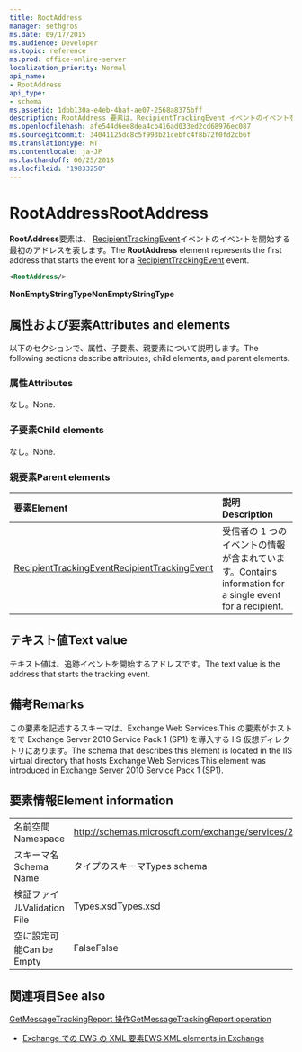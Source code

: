 ```yaml
---
title: RootAddress
manager: sethgros
ms.date: 09/17/2015
ms.audience: Developer
ms.topic: reference
ms.prod: office-online-server
localization_priority: Normal
api_name:
- RootAddress
api_type:
- schema
ms.assetid: 1dbb130a-e4eb-4baf-ae07-2568a8375bff
description: RootAddress 要素は、RecipientTrackingEvent イベントのイベントを開始する最初のアドレスを表します。
ms.openlocfilehash: afe544d6ee8dea4cb416ad033ed2cd68976ec087
ms.sourcegitcommit: 34041125dc8c5f993b21cebfc4f8b72f0fd2cb6f
ms.translationtype: MT
ms.contentlocale: ja-JP
ms.lasthandoff: 06/25/2018
ms.locfileid: "19833250"
---
```

# <a name="rootaddress"></a><span data-ttu-id="8787c-103">RootAddress</span><span class="sxs-lookup"><span data-stu-id="8787c-103">RootAddress</span></span>

<span data-ttu-id="8787c-104">**RootAddress**要素は、 [RecipientTrackingEvent](recipienttrackingevent.md)イベントのイベントを開始する最初のアドレスを表します。</span><span class="sxs-lookup"><span data-stu-id="8787c-104">The **RootAddress** element represents the first address that starts the event for a [RecipientTrackingEvent](recipienttrackingevent.md) event.</span></span> 
  
```xml
<RootAddress/>
```

 <span data-ttu-id="8787c-105">**NonEmptyStringType**</span><span class="sxs-lookup"><span data-stu-id="8787c-105">**NonEmptyStringType**</span></span>
## <a name="attributes-and-elements"></a><span data-ttu-id="8787c-106">属性および要素</span><span class="sxs-lookup"><span data-stu-id="8787c-106">Attributes and elements</span></span>

<span data-ttu-id="8787c-107">以下のセクションで、属性、子要素、親要素について説明します。</span><span class="sxs-lookup"><span data-stu-id="8787c-107">The following sections describe attributes, child elements, and parent elements.</span></span>
  
### <a name="attributes"></a><span data-ttu-id="8787c-108">属性</span><span class="sxs-lookup"><span data-stu-id="8787c-108">Attributes</span></span>

<span data-ttu-id="8787c-109">なし。</span><span class="sxs-lookup"><span data-stu-id="8787c-109">None.</span></span>
  
### <a name="child-elements"></a><span data-ttu-id="8787c-110">子要素</span><span class="sxs-lookup"><span data-stu-id="8787c-110">Child elements</span></span>

<span data-ttu-id="8787c-111">なし。</span><span class="sxs-lookup"><span data-stu-id="8787c-111">None.</span></span>
  
### <a name="parent-elements"></a><span data-ttu-id="8787c-112">親要素</span><span class="sxs-lookup"><span data-stu-id="8787c-112">Parent elements</span></span>

|<span data-ttu-id="8787c-113">**要素**</span><span class="sxs-lookup"><span data-stu-id="8787c-113">**Element**</span></span>|<span data-ttu-id="8787c-114">**説明**</span><span class="sxs-lookup"><span data-stu-id="8787c-114">**Description**</span></span>|
|:-----|:-----|
|[<span data-ttu-id="8787c-115">RecipientTrackingEvent</span><span class="sxs-lookup"><span data-stu-id="8787c-115">RecipientTrackingEvent</span></span>](recipienttrackingevent.md) <br/> |<span data-ttu-id="8787c-116">受信者の 1 つのイベントの情報が含まれています。</span><span class="sxs-lookup"><span data-stu-id="8787c-116">Contains information for a single event for a recipient.</span></span>  <br/> |
   
## <a name="text-value"></a><span data-ttu-id="8787c-117">テキスト値</span><span class="sxs-lookup"><span data-stu-id="8787c-117">Text value</span></span>

<span data-ttu-id="8787c-118">テキスト値は、追跡イベントを開始するアドレスです。</span><span class="sxs-lookup"><span data-stu-id="8787c-118">The text value is the address that starts the tracking event.</span></span>
  
## <a name="remarks"></a><span data-ttu-id="8787c-119">備考</span><span class="sxs-lookup"><span data-stu-id="8787c-119">Remarks</span></span>

<span data-ttu-id="8787c-120">この要素を記述するスキーマは、Exchange Web Services.This の要素がホストをで Exchange Server 2010 Service Pack 1 (SP1) を導入する IIS 仮想ディレクトリにあります。</span><span class="sxs-lookup"><span data-stu-id="8787c-120">The schema that describes this element is located in the IIS virtual directory that hosts Exchange Web Services.This element was introduced in Exchange Server 2010 Service Pack 1 (SP1).</span></span>
  
## <a name="element-information"></a><span data-ttu-id="8787c-121">要素情報</span><span class="sxs-lookup"><span data-stu-id="8787c-121">Element information</span></span>

|||
|:-----|:-----|
|<span data-ttu-id="8787c-122">名前空間</span><span class="sxs-lookup"><span data-stu-id="8787c-122">Namespace</span></span>  <br/> |http://schemas.microsoft.com/exchange/services/2006/types  <br/> |
|<span data-ttu-id="8787c-123">スキーマ名</span><span class="sxs-lookup"><span data-stu-id="8787c-123">Schema Name</span></span>  <br/> |<span data-ttu-id="8787c-124">タイプのスキーマ</span><span class="sxs-lookup"><span data-stu-id="8787c-124">Types schema</span></span>  <br/> |
|<span data-ttu-id="8787c-125">検証ファイル</span><span class="sxs-lookup"><span data-stu-id="8787c-125">Validation File</span></span>  <br/> |<span data-ttu-id="8787c-126">Types.xsd</span><span class="sxs-lookup"><span data-stu-id="8787c-126">Types.xsd</span></span>  <br/> |
|<span data-ttu-id="8787c-127">空に設定可能</span><span class="sxs-lookup"><span data-stu-id="8787c-127">Can be Empty</span></span>  <br/> |<span data-ttu-id="8787c-128">False</span><span class="sxs-lookup"><span data-stu-id="8787c-128">False</span></span>  <br/> |
   
## <a name="see-also"></a><span data-ttu-id="8787c-129">関連項目</span><span class="sxs-lookup"><span data-stu-id="8787c-129">See also</span></span>



[<span data-ttu-id="8787c-130">GetMessageTrackingReport 操作</span><span class="sxs-lookup"><span data-stu-id="8787c-130">GetMessageTrackingReport operation</span></span>](getmessagetrackingreport-operation.md)


- [<span data-ttu-id="8787c-131">Exchange での EWS の XML 要素</span><span class="sxs-lookup"><span data-stu-id="8787c-131">EWS XML elements in Exchange</span></span>](ews-xml-elements-in-exchange.md)

